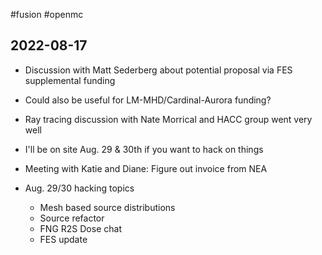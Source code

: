 #fusion #openmc

## 2022-08-17
- Discussion with Matt Sederberg about potential proposal via FES supplemental funding
 - Could also be useful for LM-MHD/Cardinal-Aurora funding?
- Ray tracing discussion with Nate Morrical and HACC group went very well
- I'll be on site Aug. 29 & 30th if you want to hack on things
- Meeting with Katie and Diane: Figure out invoice from NEA

- Aug. 29/30 hacking topics
	- Mesh based source distributions
	- Source refactor
	- FNG R2S Dose chat
	- FES update